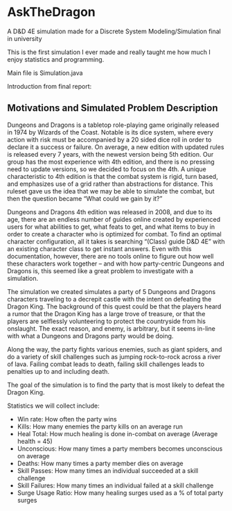 # AskTheDragon
A D&amp;D 4E simulation made for a Discrete System Modeling/Simulation final in university

This is the first simulation I ever made and really taught me how much I enjoy statistics and programming. <br />

Main file is Simulation.java <br />

Introduction from final report: <br />

## Motivations and Simulated Problem Description ##
Dungeons and Dragons is a tabletop role-playing game originally released in 1974 by Wizards of the Coast. Notable is its dice system, where every action with risk must be accompanied by a 20 sided dice roll in order to declare it a success or failure. On average, a new edition with updated rules is released every 7 years, with the newest version being 5th edition. Our group has the most experience with 4th edition, and there is no pressing need to update versions, so we decided to focus on the 4th. A unique characteristic to 4th edition is that the combat system is rigid, turn based, and emphasizes use of a grid rather than abstractions for distance. This ruleset gave us the idea that we may be able to simulate the combat, but then the question became “What could we gain by it?” <br />

Dungeons and Dragons 4th edition was released in 2008, and due to its age, there are an endless number of guides online created by experienced users for what abilities to get, what feats to get, and what items to buy in order to create a character who is optimized for combat. To find an optimal character configuration, all it takes is searching “(Class) guide D&D 4E” with an existing character class to get instant answers. Even with this documentation, however, there are no tools online to figure out how well these characters work together – and with how party-centric Dungeons and Dragons is, this seemed like a great problem to investigate with a simulation. <br />

The simulation we created simulates a party of 5 Dungeons and Dragons characters traveling to a decrepit castle with the intent on defeating the Dragon King. The background of this quest could be that the players heard a rumor that the Dragon King has a large trove of treasure, or that the players are selflessly volunteering to protect the countryside from his onslaught. The exact reason, and enemy, is arbitrary, but it seems in-line with what a Dungeons and Dragons party would be doing. <br />

Along the way, the party fights various enemies, such as giant spiders, and do a variety of skill challenges such as jumping rock-to-rock across a river of lava. Failing combat leads to death, failing skill challenges leads to penalties up to and including death. <br />

The goal of the simulation is to find the party that is most likely to defeat the Dragon King. <br />

Statistics we will collect include: <br />
* Win rate: How often the party wins
* Kills: How many enemies the party kills on an average run
* Heal Total: How much healing is done in-combat on average (Average health = 45)
* Unconscious: How many times a party members becomes unconscious on average
* Deaths: How many times a party member dies on average
* Skill Passes: How many times an individual succeeded at a skill challenge
* Skill Failures: How many times an individual failed at a skill challenge
* Surge Usage Ratio: How many healing surges used as a % of total party surges
